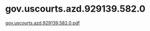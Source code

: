 # gov.uscourts.azd.929139.582.0

[gov.uscourts.azd.929139.582.0.pdf](gov%20uscourts%20azd%20929139%20582%200%20ed667dcbb6f24f5981885bc061f88a6d/gov.uscourts.azd.929139.582.0.pdf)